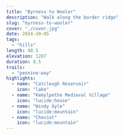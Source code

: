 ```yaml
---
title: "Byrness to Wooler"
description: "Walk along the border ridge"
slug: "byrness-to-wooler"
cover: "./cover.jpg"
date: 2024-10-05
tags:
  - "hills"
length: 40.5
elevation: 1287
duration: 8.5
trails:
  - "pennine-way"
highlights:
  - name: "Catcleugh Reservoir"
    icon: "lake"
  - name: "Kemylpethe Medieval Village"
    icon: "lucide:house"
  - name: "Windy Gyle"
    icon: "lucide:mountain"
  - name: "Cheviot"
    icon: "lucide:mountain"
---
```

